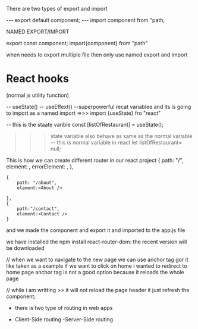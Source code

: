 There are two types of export and import 

--- export default component;
--- import component from "path;

NAMED EXPORT/IMPORT

export const component;
import{component} from "path"

when needs to export multiple file then only use named export and import


# React hooks

(normal js utility function)

-- useState()
-- useEffext()
--superpowerful recat variablee and its is going to import as a named import =>>> import {useState} fro "react"

-- this is the staate varible     const [listOfRestaurant] = useState();
>>>state variable also behave as same as the normal variable
-- this is normal variable in react let listOfRestaurant= null;

This is how we can create different router in our react project
 {
        path: "/",
        element: <AppLayout />,
        errorElement: <Error />,
    },

    {
        path: "/about",
        element:<About />

    },
    {
        path:"/contact",
        element:<Contact />
    }

and we made the component and export it and imported to the app.js file

we have installed the npm install react-router-dom: the recent version will be downloaded

// when we want to navigate to the new page we can use anchor tag gor it like taken as a example if we want to click on
home i wanted to redirect to home page anchor tag is not a good option because it reloads the whole page

// while i am writting <Link to = "/" >>> it will not reload the page header it just refresh the component;


* there is two type of routing in web apps
- Client-Side routing
-Server-Side routing
